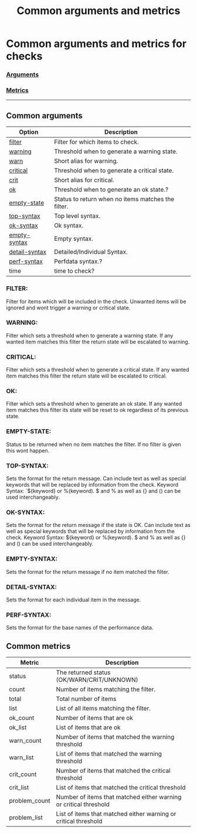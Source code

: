 ﻿---
title: Common arguments and metrics
---

# Common arguments and metrics for checks

### [Arguments](#common-arguments)
### [Metrics](#common-metrics)

___

## Common arguments

| Option | Description |
| --- | --- |
[filter](#filter) | Filter for which items to check.
[warning](#warning) | Threshold when to generate a warning state.
[warn](#warning) | Short alias for warning.
[critical](#critical) | Threshold when to generate a critical state.
[crit](#critical) | Short alias for critical.
[ok](#ok) | Threshold when to generate an ok state.?
[empty-state](#empty-state) | Status to return when no items matches the filter.
[top-syntax](#top-syntax) | Top level syntax.
[ok-syntax](#ok-syntax) | Ok syntax.
[empty-syntax](#empty-syntax) | Empty syntax.
[detail-syntax](#detail-syntax) | Detailed/Individual Syntax.
[perf-syntax](#perf-syntax) | Perfdata syntax.?
time | time to check?

### FILTER:

Filter for items which will be included in the check. Unwanted items will be ignored and wont trigger a warning or critical state.

### WARNING:

Filter which sets a threshold when to generate a warning state. If any wanted item matches this filter the return state will be escalated to warning.

### CRITICAL:

Filter which sets a threshold when to generate a critical state. If any wanted item matches this filter the return state will be escalated to critical.

### OK:

Filter which sets a threshold when to generate an ok state. If any wanted item matches this filter its state will be reset to ok regardless of its previous state.

### EMPTY-STATE:

Status to be returned when no item matches the filter. If no filter is given this wont happen.

### TOP-SYNTAX:

Sets the format for the return message. Can include text as well as special keywords that will be replaced by information from the check. Keyword Syntax: ´\${keyword} or %(keyword). $ and % as well as {} and () can be used interchangeably.

### OK-SYNTAX:

Sets the format for the return message if the state is OK. Can include text as well as special keywords that will be replaced by information from the check. Keyword Syntax: \${keyword} or %(keyword). $ and % as well as {} and () can be used interchangeably.

### EMPTY-SYNTAX:

Sets the format for the return message if no item matched the filter.

### DETAIL-SYNTAX:

Sets the format for each individual item in the message.

### PERF-SYNTAX:

Sets the format for the base names of the performance data.

## Common metrics

| Metric | Description |
| --- | --- |
| status | The returned status (OK/WARN/CRIT/UNKNOWN) |
| count | Number of items matching the filter. |
| total | Total number of items |
| list | List of all items matching the filter. |
| ok_count | Number of items that are ok |
| ok_list | List of items that are ok |
| warn_count | Number of items that matched the warning threshold |
| warn_list | List of items that matched the warning threshold |
| crit_count | Number of items that matched the critical threshold |
| crit_list | List of items that matched the critical threshold |
| problem_count | Number of items that matched either warning or critical threshold |
| problem_list | List of items that matched either warning or critical threshold |